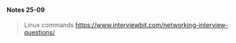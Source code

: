 #### Notes   25-09

>Linux commands
> https://www.interviewbit.com/networking-interview-questions/
>
